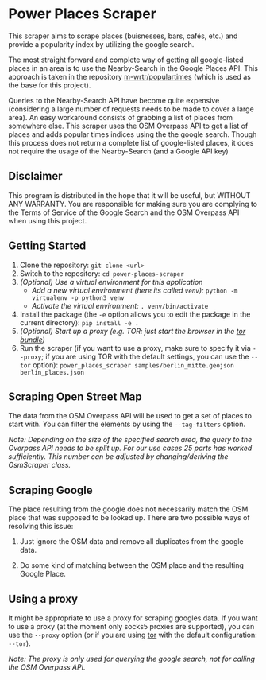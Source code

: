 # Power Places Scraper

This scraper aims to scrape places (buisnesses, bars, cafés, etc.) and provide
a popularity index by utilizing the google search.

The most straight forward and complete way of getting all google-listed places
in an area is to use the Nearby-Search in the Google Places API. This approach
is taken in the repository [m-wrtr/populartimes](https://github.com/m-wrzr/populartimes)
(which is used as the base for this project).

Queries to the Nearby-Search API have become quite expensive (considering a
large number of requests needs to be made to cover a large area). An easy
workaround consists of grabbing a list of places from somewhere else. This
scraper uses the OSM Overpass API to get a list of places and adds popular
times indices using the the google search. Though this process does not return
a complete list of google-listed places, it does not require the usage of the
Nearby-Search (and a Google API key)


## Disclaimer

This program is distributed in the hope that it will be useful, but WITHOUT ANY
WARRANTY. You are responsible for making sure you are complying to the Terms of
Service of the Google Search and the OSM Overpass API when using this project.



## Getting Started

1. Clone the repository:
  `git clone <url>`
2. Switch to the repository:
  `cd power-places-scraper`
3. *(Optional) Use a virtual environment for this application*
    * *Add a new virtual environment (here its called `venv`):*
    `python -m virtualenv -p python3 venv`
    * *Activate the virtual environment:*
    `. venv/bin/activate`
4. Install the package (the `-e` option allows you to edit the package in the
   current directory):
  `pip install -e .`
5. *(Optional) Start up a proxy (e.g. TOR: just start the browser in the [tor bundle][tor_browser])*
6. Run the scraper (if you want to use a proxy, make sure to specify it via `--proxy`; if you are using TOR with the default settings, you can use the `--tor` option):
  `power_places_scraper samples/berlin_mitte.geojson berlin_places.json`

## Scraping Open Street Map

The data from the OSM Overpass API will be used to get a set of places to start
with. You can filter the elements by using the `--tag-filters` option.

*Note: Depending on the size of the specified search area, the query to the
Overpass API needs to be split up. For our use cases 25 parts has worked
sufficiently. This number can be adjusted by changing/deriving the OsmScraper
class.*

## Scraping Google



The place resulting from the google does not necessarily match the
OSM place that was supposed to be looked up. There are two possible ways of
resolving this issue:

 1. Just ignore the OSM data and remove all duplicates from the google data.

 2. Do some kind of matching between the OSM place and the resulting
    Google Place.


## Using a proxy

It might be appropriate to use a proxy for scraping googles data. If you want
to use a proxy (at the moment only socks5 proxies are supported), you can use
the `--proxy` option (or if you are using [tor][tor_browser] with the default
configuration: `--tor`).

*Note: The proxy is only used for querying the google search, not for calling
the OSM Overpass API.*

[tor_browser]: https://www.torproject.org/download/ "Tor Browser Download Page"
